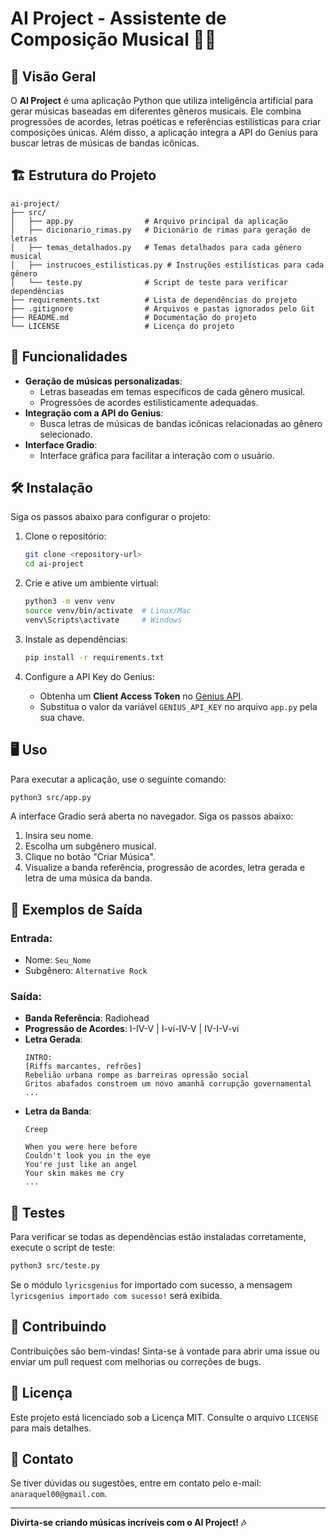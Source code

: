 # AI Project - Assistente de Composição Musical 🎸🤖

## 📖 Visão Geral
O **AI Project** é uma aplicação Python que utiliza inteligência artificial para gerar músicas baseadas em diferentes gêneros musicais. Ele combina progressões de acordes, letras poéticas e referências estilísticas para criar composições únicas. Além disso, a aplicação integra a API do Genius para buscar letras de músicas de bandas icônicas.

## 🏗️ Estrutura do Projeto
```
ai-project/
├── src/
│   ├── app.py                # Arquivo principal da aplicação
│   ├── dicionario_rimas.py   # Dicionário de rimas para geração de letras
│   ├── temas_detalhados.py   # Temas detalhados para cada gênero musical
│   ├── instrucoes_estilisticas.py # Instruções estilísticas para cada gênero
│   └── teste.py              # Script de teste para verificar dependências
├── requirements.txt          # Lista de dependências do projeto
├── .gitignore                # Arquivos e pastas ignorados pelo Git
├── README.md                 # Documentação do projeto
└── LICENSE                   # Licença do projeto
```

## 🚀 Funcionalidades
- **Geração de músicas personalizadas**:
  - Letras baseadas em temas específicos de cada gênero musical.
  - Progressões de acordes estilisticamente adequadas.
- **Integração com a API do Genius**:
  - Busca letras de músicas de bandas icônicas relacionadas ao gênero selecionado.
- **Interface Gradio**:
  - Interface gráfica para facilitar a interação com o usuário.

## 🛠️ Instalação
Siga os passos abaixo para configurar o projeto:

1. Clone o repositório:
   ```bash
   git clone <repository-url>
   cd ai-project
   ```

2. Crie e ative um ambiente virtual:
   ```bash
   python3 -m venv venv
   source venv/bin/activate  # Linux/Mac
   venv\Scripts\activate     # Windows
   ```

3. Instale as dependências:
   ```bash
   pip install -r requirements.txt
   ```

4. Configure a API Key do Genius:
   - Obtenha um **Client Access Token** no [Genius API](https://genius.com/api-clients).
   - Substitua o valor da variável `GENIUS_API_KEY` no arquivo `app.py` pela sua chave.

## 🖥️ Uso
Para executar a aplicação, use o seguinte comando:

```bash
python3 src/app.py
```

A interface Gradio será aberta no navegador. Siga os passos abaixo:
1. Insira seu nome.
2. Escolha um subgênero musical.
3. Clique no botão "Criar Música".
4. Visualize a banda referência, progressão de acordes, letra gerada e letra de uma música da banda.

## 🎵 Exemplos de Saída
### Entrada:
- Nome: `Seu_Nome`
- Subgênero: `Alternative Rock`

### Saída:
- **Banda Referência**: Radiohead
- **Progressão de Acordes**: I-IV-V | I-vi-IV-V | IV-I-V-vi
- **Letra Gerada**:
  ```
  INTRO:
  [Riffs marcantes, refrões]
  Rebelião urbana rompe as barreiras opressão social
  Gritos abafados constroem um novo amanhã corrupção governamental
  ...
  ```
- **Letra da Banda**:
  ```
  Creep

  When you were here before
  Couldn't look you in the eye
  You're just like an angel
  Your skin makes me cry
  ...
  ```

## 🧪 Testes
Para verificar se todas as dependências estão instaladas corretamente, execute o script de teste:

```bash
python3 src/teste.py
```

Se o módulo `lyricsgenius` for importado com sucesso, a mensagem `lyricsgenius importado com sucesso!` será exibida.

## 📂 Contribuindo
Contribuições são bem-vindas! Sinta-se à vontade para abrir uma issue ou enviar um pull request com melhorias ou correções de bugs.

## 📜 Licença
Este projeto está licenciado sob a Licença MIT. Consulte o arquivo `LICENSE` para mais detalhes.

## 📧 Contato
Se tiver dúvidas ou sugestões, entre em contato pelo e-mail: `anaraquel00@gmail.com`.

---
**Divirta-se criando músicas incríveis com o AI Project! 🎶**
